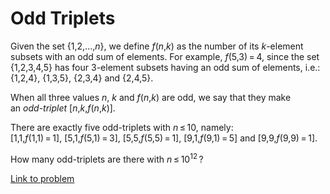 # Odd Triplets

<p>Given the set {1,2,...,<var>n</var>}, we define <var>f</var>(<var>n</var>,<var>k</var>) as the number of its <var>k</var>-element subsets with an odd sum of elements. For example, <var>f</var>(5,3) = 4, since the set {1,2,3,4,5} has four 3-element subsets having an odd sum of elements, i.e.: {1,2,4}, {1,3,5}, {2,3,4} and {2,4,5}.</p>

<p>When all three values <var>n</var>, <var>k</var> and <var>f</var>(<var>n</var>,<var>k</var>) are odd, we say that they make <br />
an <i>odd-triplet</i> [<var>n</var>,<var>k</var>,<var>f</var>(<var>n</var>,<var>k</var>)].</p>

<p>There are exactly five odd-triplets with <var>n</var> ≤ 10, namely:<br />
[1,1,<var>f</var>(1,1) = 1], [5,1,<var>f</var>(5,1) = 3], [5,5,<var>f</var>(5,5) = 1], [9,1,<var>f</var>(9,1) = 5] and [9,9,<var>f</var>(9,9) = 1].</p>

<p>How many odd-triplets are there with <var>n</var> ≤ 10<sup>12</sup> ?</p>

[Link to problem](https://projecteuler.net/problem=242)
